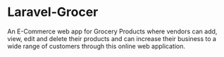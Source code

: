 # Laravel-Grocer

An E-Commerce web app for Grocery Products where vendors can add, view, edit and delete their products and can increase their business to a wide range of customers through this online web application.
  
